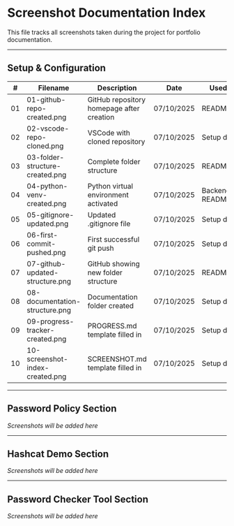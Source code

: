 # Screenshot Documentation Index

This file tracks all screenshots taken during the project for portfolio documentation.

---

## Setup & Configuration

| # | Filename | Description | Date | Used In |
|---|----------|-------------|------|---------|
| 01 | 01-github-repo-created.png | GitHub repository homepage after creation | 07/10/2025 | README.md |
| 02 | 02-vscode-repo-cloned.png | VSCode with cloned repository | 07/10/2025 | Setup docs |
| 03 | 03-folder-structure-created.png | Complete folder structure | 07/10/2025 | README.md |
| 04 | 04-python-venv-created.png | Python virtual environment activated | 07/10/2025 | Backend README |
| 05 | 05-gitignore-updated.png | Updated .gitignore file | 07/10/2025 | Setup docs |
| 06 | 06-first-commit-pushed.png | First successful git push | 07/10/2025 | Setup docs |
| 07 | 07-github-updated-structure.png | GitHub showing new folder structure | 07/10/2025 | README.md |
| 08 | 08-documentation-structure.png | Documentation folder created | 07/10/2025 | Setup docs |
| 09 | 09-progress-tracker-created.png | PROGRESS.md template filled in | 07/10/2025 | Setup docs |
| 10 | 10-screenshot-index-created.png | SCREENSHOT.md template filled in | 07/10/2025 | Setup docs |

---

## Password Policy Section
*Screenshots will be added here*

---

## Hashcat Demo Section
*Screenshots will be added here*

---

## Password Checker Tool Section
*Screenshots will be added here*
